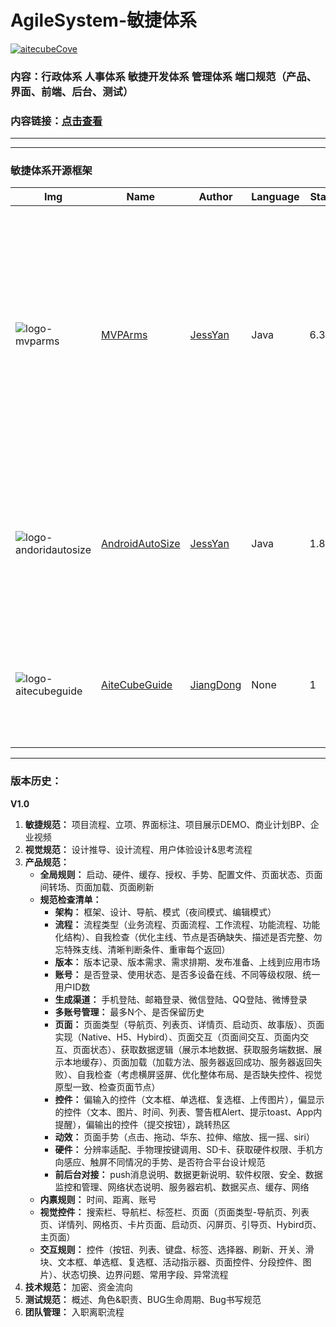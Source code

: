 # AgileSystem-敏捷体系

[![aitecubeCove](http://function.jiangdong.me/2018-08-28-aitecubeCover.jpg)](http://www.aitecube.com/)

### 内容：行政体系 人事体系 敏捷开发体系 管理体系 端口规范（产品、界面、前端、后台、测试）

### 内容链接：[点击查看](http://www.aitecube.com/guide/#g=1&p=%E9%A1%B9%E7%9B%AE%E6%B5%81%E7%A8%8B)

-------
-------
### 敏捷体系开源框架

|  Img| Name | Author | Language  | Star | Description |
| --- | --- | --- | --- | --- | --- |
| ![logo-mvparms](http://function.jiangdong.me/2018-08-28-logo-mvparms.png)| [MVPArms](https://github.com/JessYanCoding/MVPArms) | [JessYan](https://github.com/JessYanCoding) | Java | 6.3k | A common architecture for Android applications developing based on MVP, integrates many open source projects (like Dagger2、Rxjava、Retrofit ...), to make your developing quicker and easier. |
|![logo-andoridautosize](http://function.jiangdong.me/2018-08-28-logo-andoridautosize.png)| [AndroidAutoSize](https://github.com/JessYanCoding/AndroidAutoSize) | [JessYan](https://github.com/JessYanCoding) | Java | 1.8k | A low-cost Android screen adaptation solution (今日头条屏幕适配方案终极版，一个极低成本的 Android 屏幕适配方案). |
|![logo-aitecubeguide](http://function.jiangdong.me/2018-08-28-logo-aitecubeguide.png)| [AiteCubeGuide](https://github.com/AiteCube/AiteCubeGuide) | [JiangDong](https://github.com/jiangdongGitHub) | None | 1 | 行政体系 人事体系 敏捷开发体系 管理体系 端口规范（产品、界面、前端、后台、测试） |


-------

### 版本历史：

**V1.0**

1. **敏捷规范：** 项目流程、立项、界面标注、项目展示DEMO、商业计划BP、企业视频
2. **视觉规范：** 设计推导、设计流程、用户体验设计&思考流程
3. **产品规范：**
    * **全局规则：** 启动、硬件、缓存、授权、手势、配置文件、页面状态、页面间转场、页面加载、页面刷新
    * **规范检查清单：**
        * **架构：** 框架、设计、导航、模式（夜间模式、编辑模式）
        * **流程：** 流程类型（业务流程、页面流程、工作流程、功能流程、功能化结构）、自我检查（优化主线、节点是否确缺失、描述是否完整、勿忘特殊支线、清晰判断条件、重审每个返回） 
        * **版本：** 版本记录、版本需求、需求排期、发布准备、上线到应用市场
        * **账号：** 是否登录、使用状态、是否多设备在线、不同等级权限、统一用户ID数
        * **生成渠道：** 手机登陆、邮箱登录、微信登陆、QQ登陆、微博登录
        * **多账号管理：** 最多N个、是否保留历史
        * **页面：** 页面类型（导航页、列表页、详情页、启动页、故事版）、页面实现（Native、H5、Hybird）、页面交互（页面间交互、页面内交互、页面状态）、获取数据逻辑（展示本地数据、获取服务端数据、展示本地缓存）、页面加载（加载方法、服务器返回成功、服务器返回失败）、自我检查（考虑横屏竖屏、优化整体布局、是否缺失控件、视觉原型一致、检查页面节点）
        * **控件：** 偏输入的控件（文本框、单选框、复选框、上传图片），偏显示的控件（文本、图片、时间、列表、警告框Alert、提示toast、App内提醒），偏输出的控件（提交按钮），跳转热区
        * **动效：** 页面手势（点击、拖动、华东、拉伸、缩放、摇一摇、siri）
        * **硬件：** 分辨率适配、手物理按键调用、SD卡、获取硬件权限、手机方向感应、触屏不同情况的手势、是否符合平台设计规范
        * **前后台对接：** push消息说明、数据更新说明、软件权限、安全、数据监控和管理、网络状态说明、服务器宕机、数据买点、缓存、网络
   * **内禀规则：** 时间、距离、账号
   * **视觉控件：** 搜索栏、导航栏、标签栏、页面（页面类型-导航页、列表页、详情列、网格页、卡片页面、启动页、闪屏页、引导页、Hybird页、主页面）
   * **交互规则：** 控件（按钮、列表、键盘、标签、选择器、刷新、开关、滑块、文本框、单选框、复选框、活动指示器、页面控件、分段控件、图片）、状态切换、边界问题、常用字段、异常流程
4. **技术规范：** 加密、资金流向
5. **测试规范：** 概述、角色&职责、BUG生命周期、Bug书写规范
6. **团队管理：** 入职离职流程

